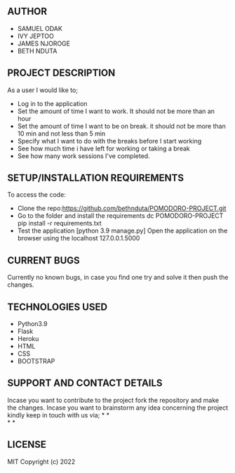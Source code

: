 ## AUTHOR
- SAMUEL ODAK
- IVY JEPTOO
- JAMES NJOROGE
- BETH NDUTA

## PROJECT DESCRIPTION
As a user I would like to;
* Log in to the application
* Set the amount of time I want to work. It should not be more than an hour
* Set the amount of time I want to be on break. it should not be more than 10 min and not less than 5 min
* Specify what I want to do with the breaks before I start working
* See how much time i have left for working or taking a break
* See how many work sessions I've completed.

## SETUP/INSTALLATION REQUIREMENTS
To access the code:
* Clone the repo:https://github.com/bethnduta/POMODORO-PROJECT.git
* Go to the folder and install the requirements dc POMODORO-PROJECT pip install -r requirements.txt
* Test the application [python 3.9 manage.py] Open the application on the browser using the localhost 127.0.0.1.5000

## CURRENT BUGS
Currently no known bugs, in case you find one try and solve it then push the changes.

## TECHNOLOGIES USED
* Python3.9
* Flask
* Heroku
* HTML
* CSS
* BOOTSTRAP

## SUPPORT AND CONTACT DETAILS
Incase you want to contribute to the project fork the repository and make the changes. Incase you want to brainstorm any idea concerning the project kindly keep in touch with us via;
* 
*  
* 
* 
## LICENSE
MIT Copyright (c) 2022
